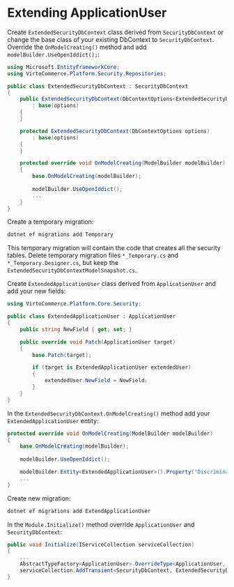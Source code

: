# Extending ApplicationUser
Create `ExtendedSecurityDbContext` class derived from `SecurityDbContext` or change the base class of your existing DbContext to `SecurityDbContext`.
Override the `OnModelCreating()` method and add `modelBuilder.UseOpenIddict();`:
```csharp
using Microsoft.EntityFrameworkCore;
using VirtoCommerce.Platform.Security.Repositories;

public class ExtendedSecurityDbContext : SecurityDbContext
{
    public ExtendedSecurityDbContext(DbContextOptions<ExtendedSecurityDbContext> options)
        : base(options)
    {
    }

    protected ExtendedSecurityDbContext(DbContextOptions options)
        : base(options)
    {
    }

    protected override void OnModelCreating(ModelBuilder modelBuilder)
    {
        base.OnModelCreating(modelBuilder);
    
        modelBuilder.UseOpenIddict();
        ...
    }
}
```

Create a temporary migration:
```powershell
dotnet ef migrations add Temporary
```

This temporary migration will contain the code that creates all the security tables.
Delete temporary migration files `*_Temporary.cs` and `*_Temporary.Designer.cs`, but keep the `ExtendedSecurityDbContextModelSnapshot.cs`.

Create `ExtendedApplicationUser` class derived from `ApplicationUser` and add your new fields:
```csharp
using VirtoCommerce.Platform.Core.Security;

public class ExtendedApplicationUser : ApplicationUser
{
    public string NewField { get; set; }

    public override void Patch(ApplicationUser target)
    {
        base.Patch(target);

        if (target is ExtendedApplicationUser extendedUser)
        {
            extendedUser.NewField = NewField;
        }
    }
}
```

In the `ExtendedSecurityDbContext.OnModelCreating()` method add your `ExtendedApplicationUser` entity:
```csharp
protected override void OnModelCreating(ModelBuilder modelBuilder)
{
    base.OnModelCreating(modelBuilder);
    
    modelBuilder.UseOpenIddict();

    modelBuilder.Entity<ExtendedApplicationUser>().Property("Discriminator").HasDefaultValue(nameof(ExtendedApplicationUser));
    ...
}
```

Create new migration:
```powershell
dotnet ef migrations add ExtendApplicationUser
```

In the `Module.Initialize()` method override `ApplicationUser` and `SecurityDbContext`:
```csharp
public void Initialize(IServiceCollection serviceCollection)
{
    ...
    AbstractTypeFactory<ApplicationUser>.OverrideType<ApplicationUser, ExtendedApplicationUser>();
    serviceCollection.AddTransient<SecurityDbContext, ExtendedSecurityDbContext>();
}
```
